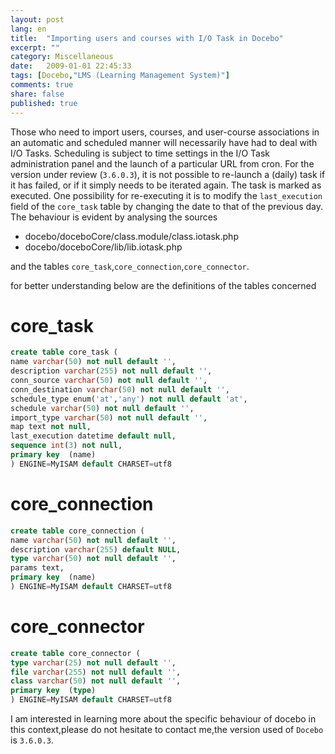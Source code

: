 ```yaml
---
layout: post
lang: en
title:  "Importing users and courses with I/O Task in Docebo"
excerpt: ""
category: Miscellaneous
date:   2009-01-01 22:45:33
tags: [Docebo,"LMS (Learning Management System)"]
comments: true
share: false
published: true
---
```


Those who need to import users, courses, and user-course associations in an automatic and scheduled manner will necessarily have had to deal with I/O Tasks.
Scheduling is subject to time settings in the I/O Task administration panel and the launch of a particular URL from cron. 
For the version under review (`3.6.0.3`), it is not possible to re-launch a (daily) task if it has failed, or if it simply needs to be iterated again. The task is marked as executed. 
One possibility for re-executing it is to modify the `last_execution` field of the `core_task` table by changing the date to that of the previous day.
The behaviour is evident by analysing the sources

* docebo/doceboCore/class.module/class.iotask.php
* docebo/doceboCore/lib/lib.iotask.php

and the tables `core_task`,`core_connection`,`core_connector`.

for better understanding below are the definitions of the tables concerned

# core_task

```sql
create table core_task (
name varchar(50) not null default '',
description varchar(255) not null default '',
conn_source varchar(50) not null default '',
conn_destination varchar(50) not null default '',
schedule_type enum('at','any') not null default 'at',
schedule varchar(50) not null default '',
import_type varchar(50) not null default '',
map text not null,
last_execution datetime default null,
sequence int(3) not null,
primary key  (name)
) ENGINE=MyISAM default CHARSET=utf8
```

# core_connection

```sql
create table core_connection (
name varchar(50) not null default '',
description varchar(255) default NULL,
type varchar(50) not null default '',
params text,
primary key  (name)
) ENGINE=MyISAM default CHARSET=utf8
```

# core_connector

```sql
create table core_connector (
type varchar(25) not null default '',
file varchar(255) not null default '',
class varchar(50) not null default '',
primary key  (type)
) ENGINE=MyISAM default CHARSET=utf8
```

I am interested in learning more about the specific behaviour of docebo in this context,please do not hesitate to contact me,the version used of `Docebo` is `3.6.0.3`.
